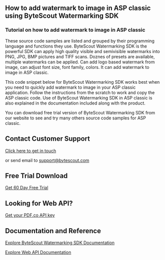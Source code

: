 ## How to add watermark to image in ASP classic using ByteScout Watermarking SDK

### Tutorial on how to add watermark to image in ASP classic

These source code samples are listed and grouped by their programming language and functions they use. ByteScout Watermarking SDK is the powerful SDK can apply high quality visible and semivisible watermarks into PNG, JPG, BMP pictures and TIFF scans. Doznes of presets are available, multiple watermarks can be applied. Can add logo based watermark from image, can adjust font size, font family, colors. It can add watermark to image in ASP classic.

This code snippet below for ByteScout Watermarking SDK works best when you need to quickly add watermark to image in your ASP classic application. Follow the instructions from the scratch to work and copy the ASP classic code. Use of ByteScout Watermarking SDK in ASP classic is also explained in the documentation included along with the product.

You can download free trial version of ByteScout Watermarking SDK from our website to see and try many others source code samples for ASP classic.

## Contact Customer Support

[Click here to get in touch](https://bytescout.zendesk.com/hc/en-us/requests/new?subject=ByteScout%20Watermarking%20SDK%20Question)

or send email to [support@bytescout.com](mailto:support@bytescout.com?subject=ByteScout%20Watermarking%20SDK%20Question) 

## Free Trial Download

[Get 60 Day Free Trial](https://bytescout.com/download/web-installer?utm_source=github-readme)

## Looking for Web API? 

[Get your PDF.co API key](https://pdf.co/documentation/api?utm_source=github-readme)

## Documentation and Reference

[Explore ByteScout Watermarking SDK Documentation](https://bytescout.com/documentation/index.html?utm_source=github-readme)

[Explore Web API Documentation](https://pdf.co/documentation/api?utm_source=github-readme)